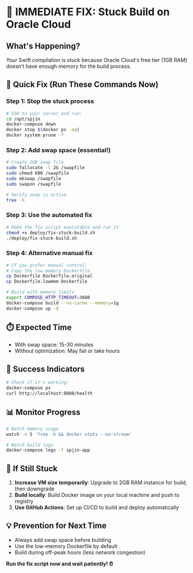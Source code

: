 # 🚨 IMMEDIATE FIX: Stuck Build on Oracle Cloud

## What's Happening?
Your Swift compilation is stuck because Oracle Cloud's free tier (1GB RAM) doesn't have enough memory for the build process.

## 🚀 Quick Fix (Run These Commands Now)

### Step 1: Stop the stuck process
```bash
# SSH to your server and run:
cd /opt/spjin
docker-compose down
docker stop $(docker ps -aq)
docker system prune -f
```

### Step 2: Add swap space (essential!)
```bash
# Create 2GB swap file
sudo fallocate -l 2G /swapfile
sudo chmod 600 /swapfile
sudo mkswap /swapfile
sudo swapon /swapfile

# Verify swap is active
free -h
```

### Step 3: Use the automated fix
```bash
# Make the fix script executable and run it
chmod +x deploy/fix-stuck-build.sh
./deploy/fix-stuck-build.sh
```

### Step 4: Alternative manual fix
```bash
# If you prefer manual control:
# Copy the low-memory Dockerfile
cp Dockerfile Dockerfile.original
cp Dockerfile.lowmem Dockerfile

# Build with memory limits
export COMPOSE_HTTP_TIMEOUT=3600
docker-compose build --no-cache --memory=1g
docker-compose up -d
```

## ⏱️ Expected Time
- With swap space: 15-30 minutes
- Without optimization: May fail or take hours

## 🎯 Success Indicators
```bash
# Check if it's working:
docker-compose ps
curl http://localhost:8080/health
```

## 📊 Monitor Progress
```bash
# Watch memory usage
watch -n 5 'free -h && docker stats --no-stream'

# Watch build logs
docker-compose logs -f spjin-app
```

## 🚨 If Still Stuck
1. **Increase VM size temporarily**: Upgrade to 2GB RAM instance for build, then downgrade
2. **Build locally**: Build Docker image on your local machine and push to registry
3. **Use GitHub Actions**: Set up CI/CD to build and deploy automatically

## 💡 Prevention for Next Time
- Always add swap space before building
- Use the low-memory Dockerfile by default
- Build during off-peak hours (less network congestion)

**Run the fix script now and wait patiently! ⏰**
